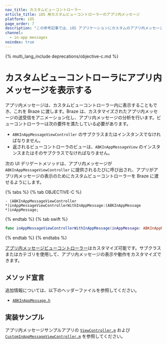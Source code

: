 ```yaml
---
nav_title: カスタムビューコントローラー
article_title: iOS 用カスタムビューコントローラーのアプリ内メッセージ
platform: iOS
page_order: 7
description: "この参考記事では、iOS アプリケーションにカスタムのアプリ内メッセージングビューコントローラーを活用する方法について説明します。"
channel:
  - in-app messages
noindex: true
---
```


{% multi_lang_include deprecations/objective-c.md %}

# カスタムビューコントローラにアプリ内メッセージを表示する

アプリ内メッセージは、カスタムビューコントローラー内に表示することもでき、これを Braze に渡します。Braze は、カスタマイズされたアプリ内メッセージの送受信をアニメーション化し、アプリ内メッセージの分析を行います。ビューコントローラーは次の要件を満たしている必要があります。

- `ABKInAppMessageViewController` のサブクラスまたはインスタンスでなければなりません。
- 返されるビューコントローラのビューは、`ABKInAppMessageView` のインスタンスまたはそのサブクラスでなければなりません。

次の UI デリゲートメソッドは、アプリ内メッセージが `ABKInAppMessageViewController` に提供されるたびに呼び出され、アプリがアプリ内メッセージの表示のためにカスタムビューコントローラーを Braze に渡せるようにします。

{% tabs %}
{% tab OBJECTIVE-C %}

```objc
- (ABKInAppMessageViewController *)inAppMessageViewControllerWithInAppMessage:(ABKInAppMessage *)inAppMessage;
```

{% endtab %}
{% tab swift %}

```swift
func inAppMessageViewControllerWithInAppMessage(inAppMessage: ABKInAppMessage!) -> ABKInAppMessageViewController!
```

{% endtab %}
{% endtabs %}

[アプリ内メッセージビューコントローラー][37]はカスタマイズ可能です。サブクラスまたはカテゴリを使用して、アプリ内メッセージの表示や動作をカスタマイズできます。

## メソッド宣言

追加情報については、以下のヘッダーファイルを参照してください。

- [`ABKInAppMessage.h`][14]

## 実装サンプル

アプリ内メッセージサンプルアプリの [`ViewController.m`][35] および [`CustomInAppMessageViewController.m`][19] を参照してください。

[37]: https://github.com/Appboy/appboy-ios-sdk/tree/master/AppboyUI/ABKInAppMessage/ViewControllers
[14]: https://github.com/Appboy/appboy-ios-sdk/blob/master/AppboyKit/include/ABKInAppMessage.h
[19]: https://github.com/Appboy/appboy-ios-sdk/blob/master/Samples/InAppMessage/BrazeInAppMessageSample/BrazeInAppMessageSample/
[35]: https://github.com/Appboy/appboy-ios-sdk/blob/master/Samples/InAppMessage/BrazeInAppMessageSample/BrazeInAppMessageSample/ViewController.m
